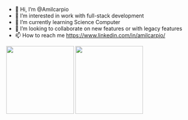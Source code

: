 - 👋 Hi, I’m @Amilcarpio
- 👀 I’m interested in work with full-stack development
- 🌱 I’m currently learning Science Computer
- 💞️ I’m looking to collaborate on new features or with legacy features
- 📫 How to reach me https://www.linkedin.com/in/amilcarpio/
<div style='display:inline-block'>
<img height="180em" src="https://github-readme-stats.vercel.app/api?username=amilcarpio&show_icons=true&theme=highcontrast"/>
<img height="180em" src="https://github-readme-stats.vercel.app/api/top-langs/?username=amilcarpio&layout=compact&theme=highcontrast"/>
</div>


